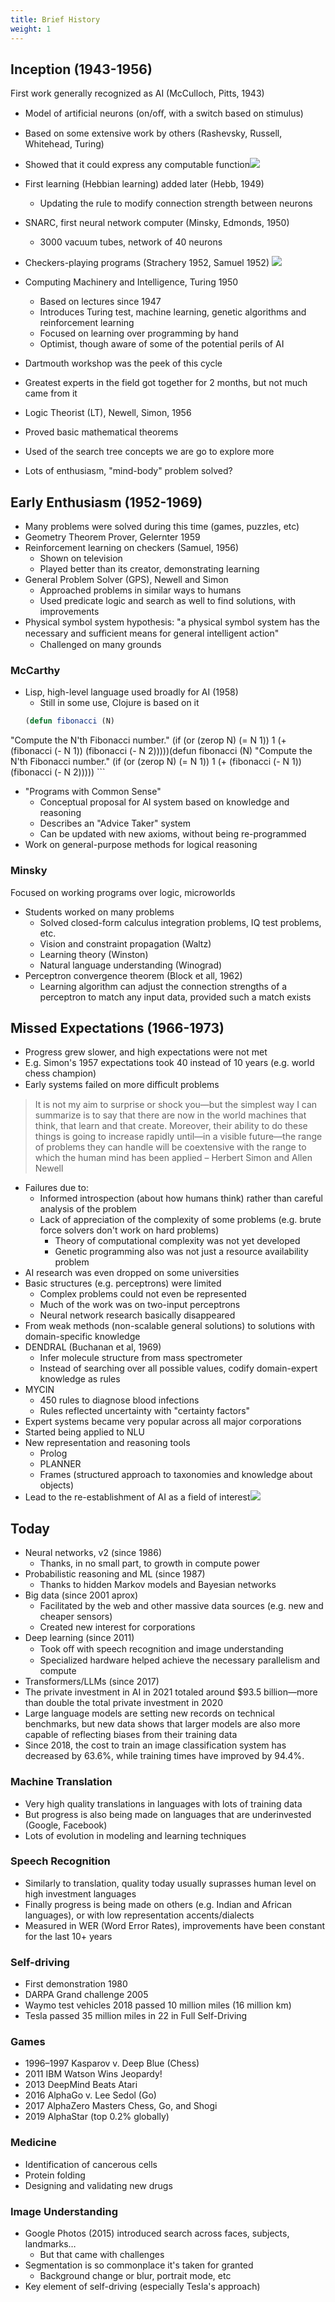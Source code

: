 ```yaml
---
title: Brief History
weight: 1
---
```


## Inception (1943-1956)
First work generally recognized as AI (McCulloch, Pitts, 1943)
- Model of artificial neurons (on/oﬀ, with a switch based on stimulus)
- Based on some extensive work by others (Rashevsky, Russell, Whitehead, Turing)
- Showed that it could express any computable function![](../attachments/cleanshot-2025-09-05-at-1231182x.png)
- First learning (Hebbian learning) added later (Hebb, 1949)
	- Updating the rule to modify connection strength between neurons
- SNARC, first neural network computer (Minsky, Edmonds, 1950)
	- 3000 vacuum tubes, network of 40 neurons
- Checkers-playing programs (Strachery 1952, Samuel 1952)
![](../attachments/cleanshot-2025-09-05-at-1234392x.png)

 - Computing Machinery and Intelligence, Turing 1950
	 - Based on lectures since 1947
	 - Introduces Turing test, machine learning, genetic algorithms and reinforcement learning
	 - Focused on learning over programming by hand
	 - Optimist, though aware of some of the potential perils of AI
- Dartmouth workshop was the peek of this cycle
- Greatest experts in the field got together for 2 months, but not much came from it
- Logic Theorist (LT), Newell, Simon, 1956
- Proved basic mathematical theorems
- Used of the search tree concepts we are go to explore more
- Lots of enthusiasm, "mind-body" problem solved?

## Early Enthusiasm (1952-1969)
- Many problems were solved during this time (games, puzzles, etc)
- Geometry Theorem Prover, Gelernter 1959
- Reinforcement learning on checkers (Samuel, 1956)
	- Shown on television
	- Played better than its creator, demonstrating learning
- General Problem Solver (GPS), Newell and Simon
	- Approached problems in similar ways to humans
	- Used predicate logic and search as well to find solutions, with improvements
- Physical symbol system hypothesis: "a physical symbol system has the necessary and suﬃcient means for general intelligent action"
	- Challenged on many grounds
### McCarthy
- Lisp, high-level language used broadly for AI (1958)
	- Still in some use, Clojure is based on it
	```lisp
	(defun fibonacci (N)
"Compute the N'th Fibonacci number."
(if (or (zerop N) (= N 1))
1
(+ (fibonacci (- N 1)) (fibonacci (- N 2)))))(defun fibonacci (N)
"Compute the N'th Fibonacci number."
(if (or (zerop N) (= N 1))
1
(+ (fibonacci (- N 1)) (fibonacci (- N 2)))))
	```

- "Programs with Common Sense"
	- Conceptual proposal for AI system based on knowledge and reasoning
	- Describes an "Advice Taker" system
	- Can be updated with new axioms, without being re-programmed
- Work on general-purpose methods for logical reasoning
### Minsky
Focused on working programs over logic, microworlds
- Students worked on many problems
	- Solved closed-form calculus integration problems, IQ test problems, etc.
	- Vision and constraint propagation (Waltz)
	- Learning theory (Winston)
	- Natural language understanding (Winograd)
- Perceptron convergence theorem (Block et all, 1962)
	- Learning algorithm can adjust the connection strengths of a perceptron to match any input data, provided such a match exists
## Missed Expectations (1966-1973)
- Progress grew slower, and high expectations were not met
- E.g. Simon's 1957 expectations took 40 instead of 10 years (e.g. world chess champion)
- Early systems failed on more diﬃcult problems
>It is not my aim to surprise or shock you—but the simplest way I can summarize is
to say that there are now in the world machines that think, that learn and that
create. Moreover, their ability to do these things is going to increase rapidly
until—in a visible future—the range of problems they can handle will be
coextensive with the range to which the human mind has been applied – Herbert Simon and Allen Newell

- Failures due to:
	- Informed introspection (about how humans think) rather than careful analysis of the problem
	- Lack of appreciation of the complexity of some problems (e.g. brute force solvers don't work on hard problems)
		- Theory of computational complexity was not yet developed
		- Genetic programming also was not just a resource availability problem
- AI research was even dropped on some universities
- Basic structures (e.g. perceptrons) were limited
	- Complex problems could not even be represented
	- Much of the work was on two-input perceptrons
	- Neural network research basically disappeared
- From weak methods (non-scalable general solutions) to solutions with domain-specific knowledge
- DENDRAL (Buchanan et al, 1969)
	- Infer molecule structure from mass spectrometer
	- Instead of searching over all possible values, codify domain-expert knowledge as rules
- MYCIN
	- 450 rules to diagnose blood infections
	- Rules reflected uncertainty with "certainty factors"
- Expert systems became very popular across all major corporations
- Started being applied to NLU
- New representation and reasoning tools
	- Prolog
	- PLANNER
	- Frames (structured approach to taxonomies and knowledge about objects)
- Lead to the re-establishment of AI as a field of interest![](../attachments/cleanshot-2025-09-05-at-1243472x.png)

## Today
- Neural networks, v2 (since 1986)
	- Thanks, in no small part, to growth in compute power
- Probabilistic reasoning and ML (since 1987)
	- Thanks to hidden Markov models and Bayesian networks
- Big data (since 2001 aprox)
	- Facilitated by the web and other massive data sources (e.g. new and cheaper sensors)
	- Created new interest for corporations
- Deep learning (since 2011)
	- Took oﬀ with speech recognition and image understanding
	- Specialized hardware helped achieve the necessary parallelism and compute
- Transformers/LLMs (since 2017)
- The private investment in AI in 2021 totaled around $93.5 billion—more than double the total private investment in 2020
- Large language models are setting new records on technical benchmarks, but new data shows that larger models are also more capable of reflecting biases from their training data
- Since 2018, the cost to train an image classification system has decreased by 63.6%, while training times have improved by 94.4%.
### Machine Translation
- Very high quality translations in languages with lots of training data
- But progress is also being made on languages that are underinvested (Google, Facebook)
- Lots of evolution in modeling and learning techniques
### Speech Recognition
- Similarly to translation, quality today usually suprasses human level on high investment languages
- Finally progress is being made on others (e.g. Indian and African languages), or with low representation accents/dialects
- Measured in WER (Word Error Rates), improvements have been constant for the last 10+ years
### Self-driving
- First demonstration 1980
- DARPA Grand challenge 2005
- Waymo test vehicles 2018 passed 10 million miles (16 million km)
- Tesla passed 35 million miles in 22 in Full Self-Driving
### Games
- 1996–1997 Kasparov v. Deep Blue (Chess)
- 2011 IBM Watson Wins Jeopardy!
- 2013 DeepMind Beats Atari
- 2016 AlphaGo v. Lee Sedol (Go)
- 2017 AlphaZero Masters Chess, Go, and Shogi
- 2019 AlphaStar (top 0.2% globally)
### Medicine
- Identification of cancerous cells
- Protein folding
- Designing and validating new drugs
### Image Understanding
- Google Photos (2015) introduced search across faces, subjects, landmarks…
	- But that came with challenges
- Segmentation is so commonplace it's taken for granted
	- Background change or blur, portrait mode, etc
- Key element of self-driving (especially Tesla's approach)